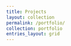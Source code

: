 ```yaml
---
title: Projects
layout: collection
permalink: /portfolio/
collection: portfolio
entries_layout: grid
---
```

